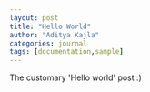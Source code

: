 ```yaml
---
layout: post
title: "Hello World"
author: "Aditya Kajla"
categories: journal
tags: [documentation,sample]
---
```


The customary 'Hello world' post :)

